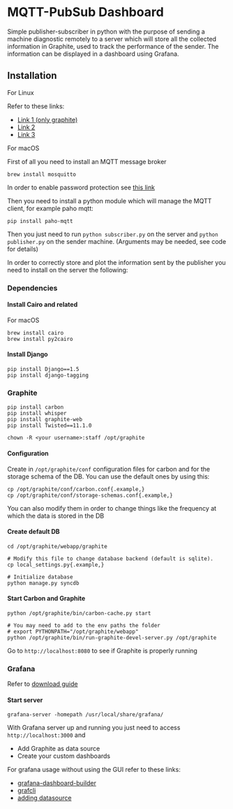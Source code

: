 # MQTT-PubSub Dashboard
Simple publisher-subscriber in python with the purpose of sending a machine diagnostic 
remotely to a server which will store all the collected information in Graphite,
used to track the performance of the sender. The information can be displayed in
a dashboard using Grafana.

## Installation

For Linux

Refer to these links:
- [Link 1 (only graphite)](https://www.digitalocean.com/community/tutorials/how-to-install-and-use-graphite-on-an-ubuntu-14-04-server)
- [Link 2](https://www.linode.com/docs/uptime/monitoring/deploy-graphite-with-grafana-on-ubuntu-14-04)
- [Link 3](https://community.rackspace.com/products/f/25/t/6800)

For macOS

First of all you need to install an MQTT message broker
```
brew install mosquitto
```
In order to enable password protection see [this link](https://www.digitalocean.com/community/tutorials/how-to-install-and-secure-the-mosquitto-mqtt-messaging-broker-on-debian-8)

Then you need to install a python module which will manage the MQTT client, for 
example paho mqtt:
```
pip install paho-mqtt
```
Then you just need to run `python subscriber.py` on the server and 
`python publisher.py` on the sender machine. (Arguments may be needed, see code for details)


In order to correctly store and plot the information sent by the publisher you 
need to install on the server the following:

### Dependencies
#### Install Cairo and related
For macOS
```
brew install cairo
brew install py2cairo
```
#### Install Django
```
pip install Django==1.5
pip install django-tagging
```

### Graphite
```
pip install carbon
pip install whisper
pip install graphite-web
pip install Twisted==11.1.0 

chown -R <your username>:staff /opt/graphite
```

#### Configuration
Create in `/opt/graphite/conf` configuration files for carbon and for the 
storage schema of the DB. You can use the default ones by using this:
```
cp /opt/graphite/conf/carbon.conf{.example,}
cp /opt/graphite/conf/storage-schemas.conf{.example,}
```
You can also modify them in order to change things like the frequency at which 
the data is stored in the DB

#### Create default DB

```
cd /opt/graphite/webapp/graphite

# Modify this file to change database backend (default is sqlite).
cp local_settings.py{.example,}

# Initialize database
python manage.py syncdb
```

#### Start Carbon and Graphite

```
python /opt/graphite/bin/carbon-cache.py start

# You may need to add to the env paths the folder
# export PYTHONPATH="/opt/graphite/webapp"
python /opt/graphite/bin/run-graphite-devel-server.py /opt/graphite
```

Go to `http://localhost:8080` to see if Graphite is properly running

### Grafana
Refer to [download guide](https://grafana.com/grafana/download)

#### Start server
```
grafana-server -homepath /usr/local/share/grafana/
```
With Grafana server up and running you just need to access 
`http://localhost:3000` and
- Add Graphite as data source
- Create your custom dashboards

For grafana usage without using the GUI refer to these links:
- [grafana-dashboard-builder](https://github.com/jakubplichta/grafana-dashboard-builder)
- [grafcli](https://github.com/m110/grafcli)
- [adding datasource](https://github.com/grafana/grafana/issues/1789)
